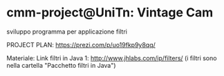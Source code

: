 # cmm-project@UniTn: Vintage Cam
sviluppo programma per applicazione filtri

PROJECT PLAN: https://prezi.com/p/uo19fkp9y8qq/

Materiale: Link filtri in Java 1: http://www.jhlabs.com/ip/filters/ (i filtri sono nella cartella "Pacchetto filtri in Java")


